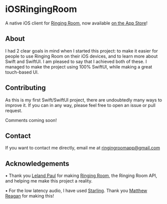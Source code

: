 # iOSRingingRoom
A native iOS client for [Ringing Room](https://github.com/lelandpaul/virtual-ringing-room), now available [on the App Store](https://apps.apple.com/app/ringing-room/id1531929847)!

## About
I had 2 clear goals in mind when I started this project: to make it easier for people to use Ringing Room on their iOS devices, and to learn more about Swift and SwiftUI. I am pleased to say that I achieved both of these. I managed to make the project using 100% SwiftUI, while making a great touch-based UI.

## Contributing

As this is my first Swift/SwiftUI project, there are undoubtedly many ways to improve it. If you can in any way, please feel free to open an issue or pull request.

Comments coming soon!

## Contact

If you want to contact me directly, email me at ringingroomapp@gmail.com

## Acknowledgements
• Thank you [Leland Paul](https://github.com/lelandpaul) for making [Ringing Room](https://github.com/lelandpaul/ringingroom), the Ringing Room API, and helping me make this project a reality.

• For the low latency audio, I have used [Starling](https://github.com/matthewreagan/Starling). Thank you [Matthew Reagan](https://github.com/matthewreagan) for making this!
